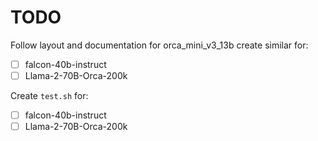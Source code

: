 # TODO

Follow layout and documentation for orca_mini_v3_13b create similar for: 
- [ ] falcon-40b-instruct
- [ ] Llama-2-70B-Orca-200k

Create `test.sh` for:
- [ ] falcon-40b-instruct
- [ ] Llama-2-70B-Orca-200k
